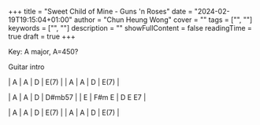 +++ 
title = "Sweet Child of Mine - Guns 'n Roses" 
date = "2024-02-19T19:15:04+01:00" 
author = "Chun Heung Wong"
cover = "" 
tags = ["", ""] 
keywords = ["", ""] 
description = "" 
showFullContent = false
readingTime = true 
draft = true
+++

Key: A major, A=450?


Guitar intro 

| A  | A  | D  | E(7)  | 
| A  | A  | D  | E(7)  | 

| A | A | D | D#mb57 | 
| E | F#m  E | D E E7 |

| A  | A  | D  | E(7)  | 
| A  | A  | D  | E(7)  | 

